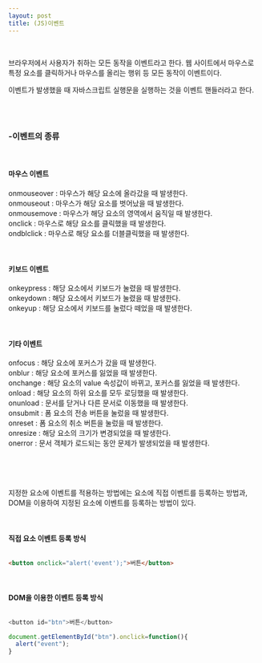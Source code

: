 ```yaml
---
layout: post
title: (JS)이벤트
---
```

<br>

브라우저에서 사용자가 취하는 모든 동작을 이벤트라고 한다. 웹 사이트에서 마우스로 특정 요소를 클릭하거나 마우스를 올리는 행위 등 모든 동작이 이벤트이다.
<br>

이벤트가 발생했을 때 자바스크립트 실행문을 실행하는 것을 이벤트 핸들러라고 한다.

<br>
<br>

### -이벤트의 종류 
<br>

#### 마우스 이벤트

onmouseover : 마우스가 해당 요소에 올라갔을 때 발생한다.  
onmouseout : 마우스가 해당 요소를 벗어났을 때 발생한다.   
onmousemove : 마우스가 해당 요소의 영역에서 움직일 때 발생한다.   
onclick : 마우스로 해당 요소를 클릭했을 때 발생한다.   
ondblclick : 마우스로 해당 요소를 더블클릭했을 때 발생한다.   

<br>

#### 키보드 이벤트

onkeypress : 해당 요소에서 키보드가 눌렸을 때 발생한다.  
onkeydown : 해당 요소에서 키보드가 눌렸을 때 발생한다.  
onkeyup : 해당 요소에서 키보드를 눌렀다 떼었을 때 발생한다.  

<br>

#### 기타 이벤트

onfocus : 해당 요소에 포커스가 갔을 때 발생한다.  
onblur : 해당 요소에 포커스를 잃었을 때 발생한다.  
onchange : 해당 요소의 value 속성값이 바뀌고, 포커스를 잃었을 때 발생한다.  
onload : 해당 요소의 하위 요소를 모두 로딩했을 때 발생한다.  
onunload : 문서를 닫거나 다른 문서로 이동했을 때 발생한다.   
onsubmit : 폼 요소의 전송 버튼을 눌렀을 때 발생한다.   
onreset : 폼 요소의 취소 버튼을 눌렀을 때 발생한다.  
onresize : 해당 요소의 크기가 변경되었을 때 발생한다.  
onerror : 문서 객체가 로드되는 동안 문제가 발생되었을 때 발생한다.   


<br>
<br>
<br>

지정한 요소에 이벤트를 적용하는 방법에는 요소에 직접 이벤트를 등록하는 방법과, DOM을 이용하여 지정된 요소에 이벤트를 등록하는 방법이 있다.

<br>

#### 직접 요소 이벤트 등록 방식

``` html

<button onclick="alert('event');">버튼</button>

```

<br>

#### DOM을 이용한 이벤트 등록 방식

``` javascript

<button id="btn">버튼</button>

document.getElementById("btn").onclick=function(){
  alert("event");
}

```




<br>
